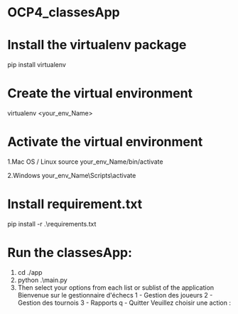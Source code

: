 # OCP4_classesApp

# Install the virtualenv package
pip install virtualenv

# Create the virtual environment
virtualenv <your_env_Name>

# Activate the virtual environment
1.Mac OS / Linux source your_env_Name/bin/activate

2.Windows your_env_Name\Scripts\activate

# Install requirement.txt
pip install -r .\requirements.txt

# Run the classesApp:
1. cd ./app
2. python .\main.py
3. Then select your options from each list or sublist of the application
 Bienvenue sur le gestionnaire d'échecs
  1 - Gestion des joueurs
  2 - Gestion des tournois
  3 - Rapports
  q - Quitter
  Veuillez choisir une action :
  
  
